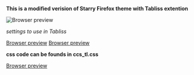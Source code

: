 **This is a modified verision of Starry Firefox theme with Tabliss extention**

![Browser preview](img/preview.png)

*settings to use in Tabliss*

[Browser preview](img/widgets-in-tabliss.png)
[Browser preview](img/time-setting.png)

**css code can be founds in ccs_tl.css**

[Browser preview](img/custom-css.png)

